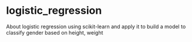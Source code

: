 # logistic_regression
About logistic regression using scikit-learn and apply it to build a model to classify gender based on height, weight
